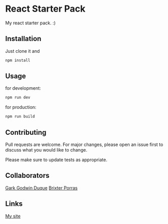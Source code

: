 # React Starter Pack

My react starter pack. :)

## Installation

Just clone it and

```bash
npm install
```

## Usage

for development:

```bash
npm run dev
```

for production:

```bash
npm run build
```

## Contributing

Pull requests are welcome. For major changes, please open an issue first
to discuss what you would like to change.

Please make sure to update tests as appropriate.

## Collaborators

[Gark Godwin Duque](https://github.com/garkgodwin)
[Brixter Porras](https://github.com/Brix101)

## Links

[My site](https://gark.vercel.app)

